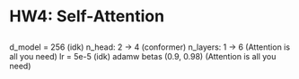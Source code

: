 # HW4: Self-Attention
## 
d_model = 256 (idk)
n_head: 2 -> 4 (conformer)
n_layers: 1 -> 6 (Attention is all you need)
lr = 5e-5 (idk)
adamw betas (0.9, 0.98) (Attention is all you need)